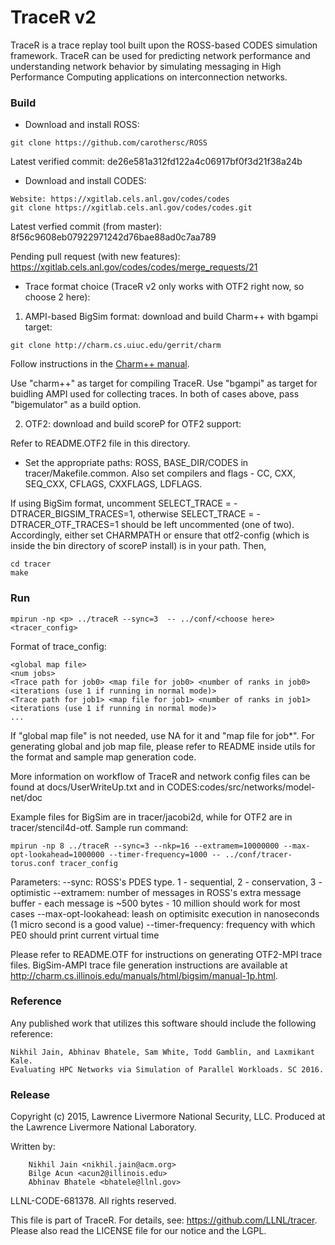 TraceR v2
===========

TraceR is a trace replay tool built upon the ROSS-based CODES simulation
framework. TraceR can be used for predicting network performance and
understanding network behavior by simulating messaging in High Performance
Computing applications on interconnection networks.

### Build

* Download and install ROSS:
```
git clone https://github.com/carothersc/ROSS
```
Latest verified commit: de26e581a312fd122a4c06917bf0f3d21f38a24b

* Download and install CODES:
```
Website: https://xgitlab.cels.anl.gov/codes/codes
git clone https://xgitlab.cels.anl.gov/codes/codes.git
```
Latest verfied commit (from master): 8f56c9608eb07922971242d76bae88ad0c7aa789

Pending pull request (with new features): https://xgitlab.cels.anl.gov/codes/codes/merge_requests/21

* Trace format choice (TraceR v2 only works with OTF2 right now, so choose 2 here): 

1) AMPI-based BigSim format: download and build Charm++ with bgampi target:
```
git clone http://charm.cs.uiuc.edu/gerrit/charm
```
Follow instructions in the [Charm++ manual](http://charm.cs.illinois.edu/manuals/html/charm++/A.html). 

Use "charm++" as target for compiling TraceR.
Use "bgampi" as target for buidling AMPI used for collecting traces.
In both of cases above, pass "bigemulator" as a build option.

2) OTF2: download and build scoreP for OTF2 support:

Refer to README.OTF2 file in this directory.

* Set the appropriate paths: ROSS, BASE_DIR/CODES in tracer/Makefile.common.
Also set compilers and flags - CC, CXX, SEQ_CXX, CFLAGS, CXXFLAGS, LDFLAGS. 

If using BigSim format, uncomment SELECT_TRACE = -DTRACER_BIGSIM_TRACES=1,
otherwise SELECT_TRACE = -DTRACER_OTF_TRACES=1 should be left uncommented (one of
two). Accordingly, either set CHARMPATH or ensure that otf2-config (which is 
inside the bin directory of scoreP install) is in your path. Then,
```
cd tracer
make
```

### Run

```
mpirun -np <p> ../traceR --sync=3  -- ../conf/<choose here> <tracer_config>
```

Format of trace_config:
```
<global map file>
<num jobs>
<Trace path for job0> <map file for job0> <number of ranks in job0> <iterations (use 1 if running in normal mode)>
<Trace path for job1> <map file for job1> <number of ranks in job1> <iterations (use 1 if running in normal mode)>
...
```
If "global map file" is not needed, use NA for it and "map file for job*".
For generating  global and job map file, please refer to README inside
utils for the format and sample map generation code.

More information on workflow of TraceR and network config files can be found at
docs/UserWriteUp.txt and in CODES:codes/src/networks/model-net/doc

Example files for BigSim are in tracer/jacobi2d, while for OTF2 are in tracer/stencil4d-otf. Sample run command:
```
mpirun -np 8 ../traceR --sync=3 --nkp=16 --extramem=10000000 --max-opt-lookahead=1000000 --timer-frequency=1000 -- ../conf/tracer-torus.conf tracer_config
```

Parameters: 
--sync: ROSS's PDES type. 1 - sequential, 2 - conservation, 3 - optimistic
--extramem: number of messages in ROSS's extra message buffer - each message is ~500 bytes - 10 million should work for most cases
--max-opt-lookahead: leash on optimisitc execution in nanoseconds (1 micro second is a good value)
--timer-frequency: frequency with which PE0 should print current virtual time

Please refer to README.OTF for instructions on generating OTF2-MPI trace files.
BigSim-AMPI trace file generation instructions are available at
http://charm.cs.illinois.edu/manuals/html/bigsim/manual-1p.html.

### Reference

Any published work that utilizes this software should include the following
reference:

```
Nikhil Jain, Abhinav Bhatele, Sam White, Todd Gamblin, and Laxmikant Kale.
Evaluating HPC Networks via Simulation of Parallel Workloads. SC 2016.

```

### Release

Copyright (c) 2015, Lawrence Livermore National Security, LLC.
Produced at the Lawrence Livermore National Laboratory.

Written by:
```
    Nikhil Jain <nikhil.jain@acm.org>
    Bilge Acun <acun2@illinois.edu>
    Abhinav Bhatele <bhatele@llnl.gov>
```
LLNL-CODE-681378. All rights reserved.

This file is part of TraceR. For details, see:
https://github.com/LLNL/tracer.
Please also read the LICENSE file for our notice and the LGPL.
